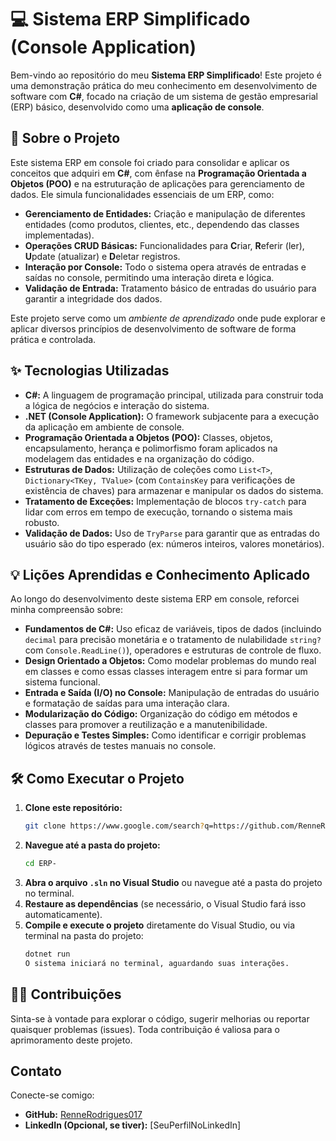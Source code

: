 
# 💻 Sistema ERP Simplificado (Console Application)

Bem-vindo ao repositório do meu **Sistema ERP Simplificado**\! Este projeto é uma demonstração prática do meu conhecimento em desenvolvimento de software com **C\#**, focado na criação de um sistema de gestão empresarial (ERP) básico, desenvolvido como uma **aplicação de console**.


## 🚀 Sobre o Projeto

Este sistema ERP em console foi criado para consolidar e aplicar os conceitos que adquiri em **C\#**, com ênfase na **Programação Orientada a Objetos (POO)** e na estruturação de aplicações para gerenciamento de dados. Ele simula funcionalidades essenciais de um ERP, como:

  * **Gerenciamento de Entidades:** Criação e manipulação de diferentes entidades (como produtos, clientes, etc., dependendo das classes implementadas).
  * **Operações CRUD Básicas:** Funcionalidades para **C**riar, **R**eferir (ler), **U**pdate (atualizar) e **D**eletar registros.
  * **Interação por Console:** Todo o sistema opera através de entradas e saídas no console, permitindo uma interação direta e lógica.
  * **Validação de Entrada:** Tratamento básico de entradas do usuário para garantir a integridade dos dados.

Este projeto serve como um *ambiente de aprendizado* onde pude explorar e aplicar diversos princípios de desenvolvimento de software de forma prática e controlada.


## ✨ Tecnologias Utilizadas

  * **C\#:** A linguagem de programação principal, utilizada para construir toda a lógica de negócios e interação do sistema.
  * **.NET (Console Application):** O framework subjacente para a execução da aplicação em ambiente de console.
  * **Programação Orientada a Objetos (POO):** Classes, objetos, encapsulamento, herança e polimorfismo foram aplicados na modelagem das entidades e na organização do código.
  * **Estruturas de Dados:** Utilização de coleções como `List<T>`, `Dictionary<TKey, TValue>` (com `ContainsKey` para verificações de existência de chaves) para armazenar e manipular os dados do sistema.
  * **Tratamento de Exceções:** Implementação de blocos `try-catch` para lidar com erros em tempo de execução, tornando o sistema mais robusto.
  * **Validação de Dados:** Uso de `TryParse` para garantir que as entradas do usuário são do tipo esperado (ex: números inteiros, valores monetários).


## 💡 Lições Aprendidas e Conhecimento Aplicado

Ao longo do desenvolvimento deste sistema ERP em console, reforcei minha compreensão sobre:

  * **Fundamentos de C\#:** Uso eficaz de variáveis, tipos de dados (incluindo `decimal` para precisão monetária e o tratamento de nulabilidade `string?` com `Console.ReadLine()`), operadores e estruturas de controle de fluxo.
  * **Design Orientado a Objetos:** Como modelar problemas do mundo real em classes e como essas classes interagem entre si para formar um sistema funcional.
  * **Entrada e Saída (I/O) no Console:** Manipulação de entradas do usuário e formatação de saídas para uma interação clara.
  * **Modularização do Código:** Organização do código em métodos e classes para promover a reutilização e a manutenibilidade.
  * **Depuração e Testes Simples:** Como identificar e corrigir problemas lógicos através de testes manuais no console.


## 🛠️ Como Executar o Projeto

1.  **Clone este repositório:**
    ```bash
    git clone https://www.google.com/search?q=https://github.com/RenneRodrigues017/ERP-.git
    ```
2.  **Navegue até a pasta do projeto:**
    ```bash
    cd ERP-
    ```
3.  **Abra o arquivo `.sln` no Visual Studio** ou navegue até a pasta do projeto no terminal.
4.  **Restaure as dependências** (se necessário, o Visual Studio fará isso automaticamente).
5.  **Compile e execute o projeto** diretamente do Visual Studio, ou via terminal na pasta do projeto:
    ```bash
    dotnet run
    O sistema iniciará no terminal, aguardando suas interações.


## 👨‍💻 Contribuições

Sinta-se à vontade para explorar o código, sugerir melhorias ou reportar quaisquer problemas (issues). Toda contribuição é valiosa para o aprimoramento deste projeto.



## Contato

Conecte-se comigo:

  * **GitHub:** [RenneRodrigues017](https://www.google.com/search?q=https://github.com/RenneRodrigues017)
  * **LinkedIn (Opcional, se tiver):** [SeuPerfilNoLinkedIn]



